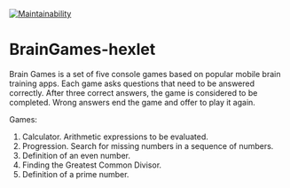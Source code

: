 [![Maintainability](https://api.codeclimate.com/v1/badges/f9ac0db50e30c16dacac/maintainability)](https://codeclimate.com/github/NataBorodina/BrainGames-hexlet/maintainability)

# BrainGames-hexlet
Brain Games is a set of five console games based on popular mobile brain training apps. 
Each game asks questions that need to be answered correctly. After three correct answers, the game is considered to be completed. Wrong answers end the game and offer to play it again.

Games:
1. Calculator. Arithmetic expressions to be evaluated.
2. Progression. Search for missing numbers in a sequence of numbers.
3. Definition of an even number.
4. Finding the Greatest Common Divisor.
5. Definition of a prime number.
